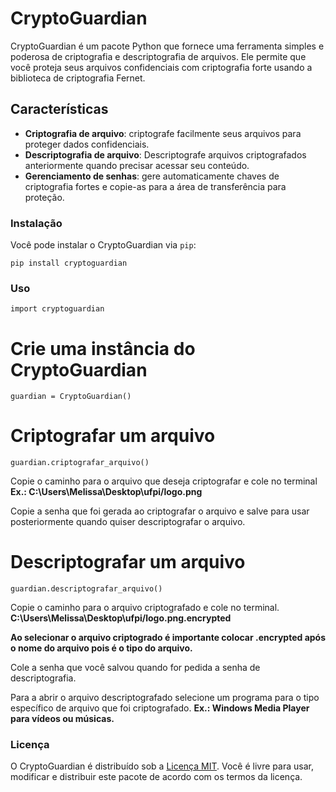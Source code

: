 # CryptoGuardian

CryptoGuardian é um pacote Python que fornece uma ferramenta simples e poderosa de criptografia e descriptografia de arquivos. Ele permite que você proteja seus arquivos confidenciais com criptografia forte usando a biblioteca de criptografia Fernet.

## Características

- **Criptografia de arquivo**: criptografe facilmente seus arquivos para proteger dados confidenciais.
- **Descriptografia de arquivo**: Descriptografe arquivos criptografados anteriormente quando precisar acessar seu conteúdo.
- **Gerenciamento de senhas**: gere automaticamente chaves de criptografia fortes e copie-as para a área de transferência para proteção.

### Instalação

Você pode instalar o CryptoGuardian via `pip`:

```
pip install cryptoguardian
```

### Uso

```
import cryptoguardian
```

# Crie uma instância do CryptoGuardian

```
guardian = CryptoGuardian()
```

# Criptografar um arquivo

```
guardian.criptografar_arquivo()
```

Copie o caminho para o arquivo que deseja criptografar e cole no terminal **Ex.: C:\Users\Melissa\Desktop\ufpi/logo.png**

Copie a senha que foi gerada ao criptografar o arquivo e salve para usar posteriormente quando quiser descriptografar o arquivo.

# Descriptografar um arquivo

```
guardian.descriptografar_arquivo()
```

Copie o caminho para o arquivo criptografado e cole no terminal. **C:\Users\Melissa\Desktop\ufpi/logo.png.encrypted**

**Ao selecionar o arquivo criptogrado é importante colocar .encrypted após o nome do arquivo pois é o tipo do arquivo.**

Cole a senha que você salvou quando for pedida a senha de descriptografia.

Para a abrir o arquivo descriptografado selecione um programa para o tipo específico de arquivo que foi criptografado. **Ex.: Windows Media Player para vídeos ou músicas.**

### Licença

O CryptoGuardian é distribuído sob a [Licença MIT](https://opensource.org/licenses/MIT). Você é livre para usar, modificar e distribuir este pacote de acordo com os termos da licença.
